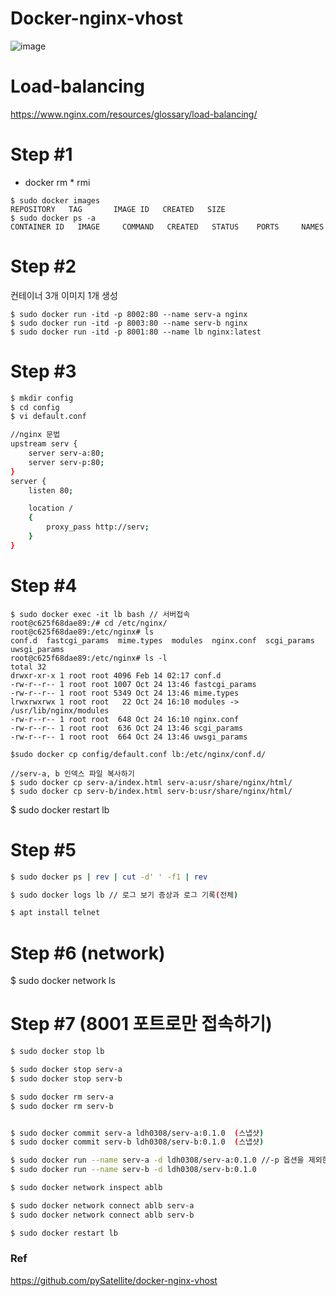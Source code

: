# Docker-nginx-vhost
![image](https://github.com/ldh0308/docker-nginx-vhost/assets/142721325/b4a8245b-6560-4cda-987a-b0bf612f8443)

# Load-balancing
https://www.nginx.com/resources/glossary/load-balancing/

# Step #1
- docker rm * rmi
```
$ sudo docker images
REPOSITORY   TAG       IMAGE ID   CREATED   SIZE
$ sudo docker ps -a
CONTAINER ID   IMAGE     COMMAND   CREATED   STATUS    PORTS     NAMES
```
# Step #2
컨테이너 3개 이미지 1개 생성
```
$ sudo docker run -itd -p 8002:80 --name serv-a nginx
$ sudo docker run -itd -p 8003:80 --name serv-b nginx
$ sudo docker run -itd -p 8001:80 --name lb nginx:latest
```

# Step #3
```bash
$ mkdir config
$ cd config
$ vi default.conf

//nginx 문법
upstream serv {
    server serv-a:80;
    server serv-p:80;
}
server {
    listen 80;

    location /
    {
        proxy_pass http://serv;
    }
}
```

# Step #4
```
$ sudo docker exec -it lb bash // 서버접속
root@c625f68dae89:/# cd /etc/nginx/
root@c625f68dae89:/etc/nginx# ls
conf.d  fastcgi_params  mime.types  modules  nginx.conf  scgi_params  uwsgi_params
root@c625f68dae89:/etc/nginx# ls -l
total 32
drwxr-xr-x 1 root root 4096 Feb 14 02:17 conf.d
-rw-r--r-- 1 root root 1007 Oct 24 13:46 fastcgi_params
-rw-r--r-- 1 root root 5349 Oct 24 13:46 mime.types
lrwxrwxrwx 1 root root   22 Oct 24 16:10 modules -> /usr/lib/nginx/modules
-rw-r--r-- 1 root root  648 Oct 24 16:10 nginx.conf
-rw-r--r-- 1 root root  636 Oct 24 13:46 scgi_params
-rw-r--r-- 1 root root  664 Oct 24 13:46 uwsgi_params

$sudo docker cp config/default.conf lb:/etc/nginx/conf.d/

//serv-a, b 인덱스 파일 복사하기
$ sudo docker cp serv-a/index.html serv-a:usr/share/nginx/html/
$ sudo docker cp serv-b/index.html serv-b:usr/share/nginx/html/

```
$ sudo docker restart lb


# Step #5
```bash
$ sudo docker ps | rev | cut -d' ' -f1 | rev

$ sudo docker logs lb // 로그 보기 증상과 로그 기록(전체)

$ apt install telnet
```
# Step #6 (network)
$ sudo docker network ls

# Step #7 (8001 포트로만 접속하기)
```bash
$ sudo docker stop lb

$ sudo docker stop serv-a
$ sudo docker stop serv-b

$ sudo docker rm serv-a
$ sudo docker rm serv-b


$ sudo docker commit serv-a ldh0308/serv-a:0.1.0  (스냅샷)
$ sudo docker commit serv-b ldh0308/serv-b:0.1.0  (스냅샷)

$ sudo docker run --name serv-a -d ldh0308/serv-a:0.1.0 //-p 옵션을 제외한다.
$ sudo docker run --name serv-b -d ldh0308/serv-b:0.1.0

$ sudo docker network inspect ablb

$ sudo docker network connect ablb serv-a
$ sudo docker network connect ablb serv-b

$ sudo docker restart lb
```

### Ref
https://github.com/pySatellite/docker-nginx-vhost
